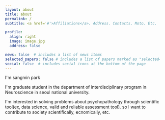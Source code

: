 ```yaml
---
layout: about
title: about
permalink: /
subtitle: <a href='#'>Affiliations</a>. Address. Contacts. Moto. Etc.

profile:
  align: right
  image: image.jpg
  address: false

news: false  # includes a list of news items
selected_papers: false # includes a list of papers marked as "selected={true}"
social: false  # includes social icons at the bottom of the page
---
```

I'm sangmin park

I'm graduate student in the department of interdisciplinary program in Neuroscience in seoul national university.

I'm interested in solving problems about psychopathology through scientific tool(ex, data science, valid and reliable assessment tool). so I want to contribute to society scientifically, ecnomically, etc.
